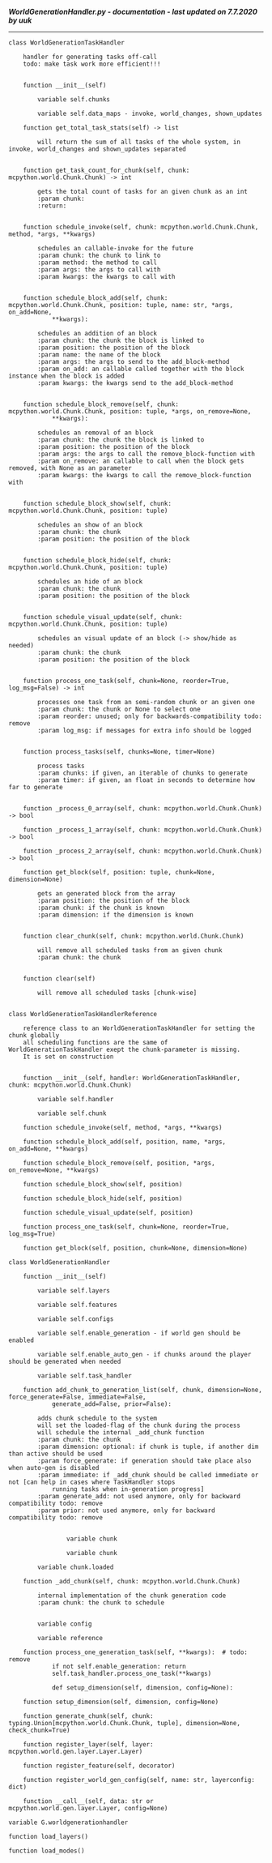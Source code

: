 ***WorldGenerationHandler.py - documentation - last updated on 7.7.2020 by uuk***
___

    class WorldGenerationTaskHandler
        
        handler for generating tasks off-call
        todo: make task work more efficient!!!


        function __init__(self)

            variable self.chunks

            variable self.data_maps - invoke, world_changes, shown_updates

        function get_total_task_stats(self) -> list
            
            will return the sum of all tasks of the whole system, in invoke, world_changes and shown_updates separated


        function get_task_count_for_chunk(self, chunk: mcpython.world.Chunk.Chunk) -> int
            
            gets the total count of tasks for an given chunk as an int
            :param chunk:
            :return:


        function schedule_invoke(self, chunk: mcpython.world.Chunk.Chunk, method, *args, **kwargs)
            
            schedules an callable-invoke for the future
            :param chunk: the chunk to link to
            :param method: the method to call
            :param args: the args to call with
            :param kwargs: the kwargs to call with


        function schedule_block_add(self, chunk: mcpython.world.Chunk.Chunk, position: tuple, name: str, *args, on_add=None,
                **kwargs):
            
            schedules an addition of an block
            :param chunk: the chunk the block is linked to
            :param position: the position of the block
            :param name: the name of the block
            :param args: the args to send to the add_block-method
            :param on_add: an callable called together with the block instance when the block is added
            :param kwargs: the kwargs send to the add_block-method


        function schedule_block_remove(self, chunk: mcpython.world.Chunk.Chunk, position: tuple, *args, on_remove=None,
                **kwargs):
            
            schedules an removal of an block
            :param chunk: the chunk the block is linked to
            :param position: the position of the block
            :param args: the args to call the remove_block-function with
            :param on_remove: an callable to call when the block gets removed, with None as an parameter
            :param kwargs: the kwargs to call the remove_block-function with


        function schedule_block_show(self, chunk: mcpython.world.Chunk.Chunk, position: tuple)
            
            schedules an show of an block
            :param chunk: the chunk
            :param position: the position of the block


        function schedule_block_hide(self, chunk: mcpython.world.Chunk.Chunk, position: tuple)
            
            schedules an hide of an block
            :param chunk: the chunk
            :param position: the position of the block


        function schedule_visual_update(self, chunk: mcpython.world.Chunk.Chunk, position: tuple)
            
            schedules an visual update of an block (-> show/hide as needed)
            :param chunk: the chunk
            :param position: the position of the block


        function process_one_task(self, chunk=None, reorder=True, log_msg=False) -> int
            
            processes one task from an semi-random chunk or an given one
            :param chunk: the chunk or None to select one
            :param reorder: unused; only for backwards-compatibility todo: remove
            :param log_msg: if messages for extra info should be logged


        function process_tasks(self, chunks=None, timer=None)
            
            process tasks
            :param chunks: if given, an iterable of chunks to generate
            :param timer: if given, an float in seconds to determine how far to generate


        function _process_0_array(self, chunk: mcpython.world.Chunk.Chunk) -> bool

        function _process_1_array(self, chunk: mcpython.world.Chunk.Chunk) -> bool

        function _process_2_array(self, chunk: mcpython.world.Chunk.Chunk) -> bool

        function get_block(self, position: tuple, chunk=None, dimension=None)
            
            gets an generated block from the array
            :param position: the position of the block
            :param chunk: if the chunk is known
            :param dimension: if the dimension is known


        function clear_chunk(self, chunk: mcpython.world.Chunk.Chunk)
            
            will remove all scheduled tasks from an given chunk
            :param chunk: the chunk


        function clear(self)
            
            will remove all scheduled tasks [chunk-wise]


    class WorldGenerationTaskHandlerReference
        
        reference class to an WorldGenerationTaskHandler for setting the chunk globally
        all scheduling functions are the same of WorldGenerationTaskHandler exept the chunk-parameter is missing.
        It is set on construction


        function __init__(self, handler: WorldGenerationTaskHandler, chunk: mcpython.world.Chunk.Chunk)

            variable self.handler

            variable self.chunk

        function schedule_invoke(self, method, *args, **kwargs)

        function schedule_block_add(self, position, name, *args, on_add=None, **kwargs)

        function schedule_block_remove(self, position, *args, on_remove=None, **kwargs)

        function schedule_block_show(self, position)

        function schedule_block_hide(self, position)

        function schedule_visual_update(self, position)

        function process_one_task(self, chunk=None, reorder=True, log_msg=True)

        function get_block(self, position, chunk=None, dimension=None)

    class WorldGenerationHandler

        function __init__(self)

            variable self.layers

            variable self.features

            variable self.configs

            variable self.enable_generation - if world gen should be enabled

            variable self.enable_auto_gen - if chunks around the player should be generated when needed

            variable self.task_handler

        function add_chunk_to_generation_list(self, chunk, dimension=None, force_generate=False, immediate=False,
                generate_add=False, prior=False):
            
            adds chunk schedule to the system
            will set the loaded-flag of the chunk during the process
            will schedule the internal _add_chunk function
            :param chunk: the chunk
            :param dimension: optional: if chunk is tuple, if another dim than active should be used
            :param force_generate: if generation should take place also when auto-gen is disabled
            :param immediate: if _add_chunk should be called immediate or not [can help in cases where TaskHandler stops
                running tasks when in-generation progress]
            :param generate_add: not used anymore, only for backward compatibility todo: remove
            :param prior: not used anymore, only for backward compatibility todo: remove


                    variable chunk

                    variable chunk

            variable chunk.loaded

        function _add_chunk(self, chunk: mcpython.world.Chunk.Chunk)
            
            internal implementation of the chunk generation code
            :param chunk: the chunk to schedule


            variable config

            variable reference

        function process_one_generation_task(self, **kwargs):  # todo: remove
                if not self.enable_generation: return
                self.task_handler.process_one_task(**kwargs)
                
                def setup_dimension(self, dimension, config=None):

        function setup_dimension(self, dimension, config=None)

        function generate_chunk(self, chunk: typing.Union[mcpython.world.Chunk.Chunk, tuple], dimension=None, check_chunk=True)

        function register_layer(self, layer: mcpython.world.gen.layer.Layer.Layer)

        function register_feature(self, decorator)

        function register_world_gen_config(self, name: str, layerconfig: dict)

        function __call__(self, data: str or mcpython.world.gen.layer.Layer, config=None)

    variable G.worldgenerationhandler

    function load_layers()

    function load_modes()